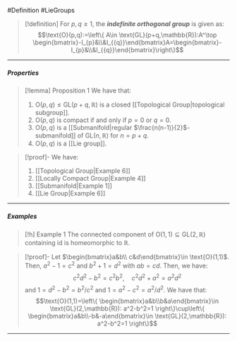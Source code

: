 #Definition #LieGroups 

> [!definition]
> For $p,q\geq 1$, the ***indefinite orthogonal group*** is given as: $$\text{O}(p,q):=\left\{ A\in \text{GL}(p+q,\mathbb{R}):A^\top \begin{bmatrix}-I_{p}&\\&I_{{q}}\end{bmatrix}A=\begin{bmatrix}-I_{p}&\\&I_{{q}}\end{bmatrix}\right\}$$
---
##### Properties
> [!lemma] Proposition 1
> We have that:
> 1. $\text{O}(p,q)\leq \text{GL}(p+q,\mathbb{R})$ is a closed [[Topological Group|topological subgroup]].
> 2. $\text{O}(p,q)$ is compact if and only if $p=0$ or $q=0$.
> 3. $\text{O}(p,q)$ is a [[Submanifold|regular $\frac{n(n-1)}{2}$-submanifold]] of $\text{GL}(n,\mathbb{R})$ for $n=p+q$.
> 4. $\text{O}(p,q)$ is a [[Lie group]].

> [!proof]-
> We have:
> 1. [[Topological Group|Example 6]]
> 2. [[Locally Compact Group|Example 4]]
> 3. [[Submanifold|Example 1]]
> 4. [[Lie Group|Example 6]]

---
##### Examples
> [!h] Example 1
> The connected component of $\text{O}(1,1)\subseteq \text{GL}(2,\mathbb{R})$ containing $\text{id}$ is homeomorphic to $\mathbb{R}$.

> [!proof]-
> Let $\begin{bmatrix}a&b\\ c&d\end{bmatrix}\in \text{O}(1,1)$. Then, $a^2-1=c^2$ and $b^2+1=d^2$ with $ab=cd$. Then, we have: $$c^2d^2-b^2 =c^2b^2,\quad c^2d^2+a^2=a^2d^2$$and $1=d^2-b^2=b^2 /c^2$ and $1=a^2-c^2=a^2 /d^2$. We have that: $$\text{O}(1,1)=\left\{ \begin{bmatrix}a&b\\b&a\end{bmatrix}\in \text{GL}(2,\mathbb{R}): a^2-b^2=1 \right\}\cup\left\{ \begin{bmatrix}a&b\\-b&-a\end{bmatrix}\in \text{GL}(2,\mathbb{R}): a^2-b^2=1 \right\}$$
---